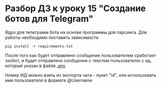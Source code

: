 # Разбор ДЗ к уроку 15 "Создание ботов для Telegram"

Ядро для телеграмм бота на основе программы для парсинга. Для работы необходимо поставить зависимости

```
pip install -r requirements.txt

```
После того как будет отправлено сообщение пользователем сработает эхобот, и будет отправлено сообщение с текстом 
пользователю с ид, который указан в файле [.env](.env)

Номер ИД можно взять из экспорта чата - пункт "id", или использовать имя пользователя в формате @Username
